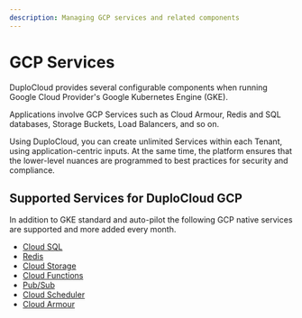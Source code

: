 ```yaml
---
description: Managing GCP services and related components
---
```


# GCP Services

DuploCloud provides several configurable components when running Google Cloud Provider's Google Kubernetes Engine (GKE).

Applications involve GCP Services such as Cloud Armour, Redis and SQL databases, Storage Buckets, Load Balancers, and so on.&#x20;

Using DuploCloud, you can create unlimited Services within each Tenant, using application-centric inputs. At the same time, the platform ensures that the lower-level nuances are programmed to best practices for security and compliance.&#x20;

## Supported Services for DuploCloud GCP

In addition to GKE standard and auto-pilot the following  GCP native services are supported and more added every month.

* [Cloud SQL](cloud-sql.md)
* [Redis](managed-redis.md)
* [Cloud Storage](s3-bucket.md)
* [Cloud Functions](s3-bucket-1.md)
* [Pub/Sub](s3-bucket-3.md)
* [Cloud Scheduler](s3-bucket-2.md)
* [Cloud Armour](cloud-armour.md)
